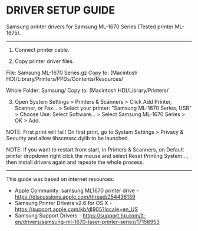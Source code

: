 DRIVER SETUP GUIDE
====

Samsung printer drivers for Samsung ML-1670 Series (Tested printer ML-1675).

----

1. Connect printer cable.

2. Copy printer driver files.

File: Samsung ML-1670 Series.gz
Copy to: (Macintosh HD)/Library/Printers/PPDs/Contents/Resources/

Whole Folder: Samsung/
Copy to: (Macintosh HD)/Library/Printers/

3. Open System Settings > Printers & Scanners > Click Add Printer, Scanner, or Fax... > Select your printer: "Samsung ML-1670 Series, USB" > Choose Use: Select Software... > Select Samsung ML-1670 Series > OK > Add.

NOTE: First print will fail! On first print, go to System Settings > Privacy & Security and allow libscmssc.dylib to be launched.

NOTE: If you want to restart from start, in Printers & Scanners, on Default printer dropdown right click the mouse and select Reset Printing System..., then install drivers again and repeate the whole process.

----

This guide was based on internet resources:
- Apple Community: samsung ML1670 printer drive - https://discussions.apple.com/thread/254436139
- Samsung Printer Drivers v2.6 for OS X - https://support.apple.com/kb/dl905?locale=en_US
- Samsung Support Drivers - https://support.hp.com/lt-en/drivers/samsung-ml-1670-laser-printer-series/17156953
